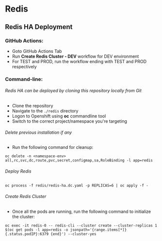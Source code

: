 # Redis

## Redis HA Deployment

### GitHub Actions:
- Goto GitHub Actions Tab
- Run **Create Redis Cluster - DEV**  workflow for DEV environment
- For TEST and PROD, run the workflow ending with TEST and PROD respectively

### Command-line: 
###### Redis HA can be deployed by cloning this repository locally from Git

- Clone the repository
- Navigate to the `./redis` directory
- Logon to Openshift using **oc** commandline tool
- Switch to the correct project/namespace you're targeting

###### Delete previous installation if any
- Run the following command for cleanup:
```
oc delete -n <namespace-env> all,rc,svc,dc,route,pvc,secret,configmap,sa,RoleBinding -l app=redis
```
###### Deploy Redis
```
oc process -f redis/redis-ha.dc.yaml -p REPLICAS=6 | oc apply -f -
```
 
###### Create Redis Cluster
- Once all the pods are running, run the following command to initialize the cluster:

```
oc exec -it redis-0 -- redis-cli --cluster create --cluster-replicas 1 $(oc get pods -l app=redis -o jsonpath='{range.items[*]}{.status.podIP}:6379 {end}') --cluster-yes
```
